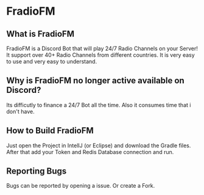 # FradioFM

## What is **FradioFM**
FradioFM is a Discord Bot that will play 24/7 Radio Channels on your Server! It support over 40+ Radio Channels from different countries. It is very easy to use and very easy to understand.

## Why is **FradioFM** no longer active available on Discord?
Its difficutly to finance a 24/7 Bot all the time.
Also it consumes time that i don't have.

## How to Build **FradioFM**
Just open the Project in IntelIJ (or Eclipse) and download the Gradle files.
After that add your Token and Redis Database connection and run.

## Reporting Bugs
Bugs can be reported by opening a issue. Or create a Fork.

